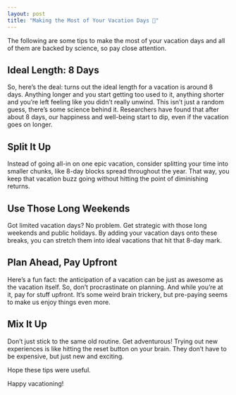 ```yaml
---
layout: post
title: "Making the Most of Your Vacation Days 🌴"
---
```


The following are some tips to make the most of your vacation days and all of them are backed by science, so pay close attention.

## Ideal Length: 8 Days
So, here’s the deal: turns out the ideal length for a vacation is around 8 days. Anything longer and you start getting too used to it, anything shorter and you’re left feeling like you didn’t really unwind. This isn’t just a random guess, there’s some science behind it. Researchers have found that after about 8 days, our happiness and well-being start to dip, even if the vacation goes on longer.

## Split It Up
Instead of going all-in on one epic vacation, consider splitting your time into smaller chunks, like 8-day blocks spread throughout the year. That way, you keep that vacation buzz going without hitting the point of diminishing returns.

## Use Those Long Weekends
Got limited vacation days? No problem. Get strategic with those long weekends and public holidays. By adding your vacation days onto these breaks, you can stretch them into ideal vacations that hit that 8-day mark.

## Plan Ahead, Pay Upfront
Here’s a fun fact: the anticipation of a vacation can be just as awesome as the vacation itself. So, don’t procrastinate on planning. And while you’re at it, pay for stuff upfront. It’s some weird brain trickery, but pre-paying seems to make us enjoy things even more.

## Mix It Up
Don’t just stick to the same old routine. Get adventurous! Trying out new experiences is like hitting the reset button on your brain. They don’t have to be expensive, but just new and exciting.

Hope these tips were useful.

Happy vacationing!